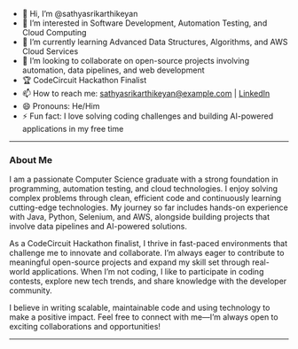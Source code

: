 - 👋 Hi, I’m @sathyasrikarthikeyan  
- 👀 I’m interested in Software Development, Automation Testing, and Cloud Computing  
- 🌱 I’m currently learning Advanced Data Structures, Algorithms, and AWS Cloud Services  
- 💞️ I’m looking to collaborate on open-source projects involving automation, data pipelines, and web development  
- 🏆 CodeCircuit Hackathon Finalist  
- 📫 How to reach me: sathyasrikarthikeyan@example.com | [LinkedIn](https://linkedin.com/in/sathyasrikarthikeyan)  
- 😄 Pronouns: He/Him  
- ⚡ Fun fact: I love solving coding challenges and building AI-powered applications in my free time  

---

### About Me

I am a passionate Computer Science graduate with a strong foundation in programming, automation testing, and cloud technologies. I enjoy solving complex problems through clean, efficient code and continuously learning cutting-edge technologies. My journey so far includes hands-on experience with Java, Python, Selenium, and AWS, alongside building projects that involve data pipelines and AI-powered solutions.

As a CodeCircuit Hackathon finalist, I thrive in fast-paced environments that challenge me to innovate and collaborate. I’m always eager to contribute to meaningful open-source projects and expand my skill set through real-world applications. When I’m not coding, I like to participate in coding contests, explore new tech trends, and share knowledge with the developer community.

I believe in writing scalable, maintainable code and using technology to make a positive impact. Feel free to connect with me—I’m always open to exciting collaborations and opportunities!

---
